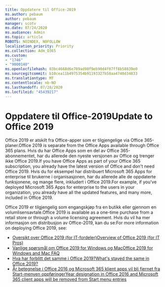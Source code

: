 ```yaml
---
title: Oppdatere til Office-2019
ms.author: pebaum
author: pebaum
manager: scotv
ms.date: 07/24/2020
ms.audience: Admin
ms.topic: article
ROBOTS: NOINDEX, NOFOLLOW
localization_priority: Priority
ms.collection: Adm_O365
ms.custom:
- "1746"
- "9000140"
ms.openlocfilehash: 03bc4668d6e789ad98f9eb90d4f07ff8b58839e0
ms.sourcegitcommit: b10cea11b4975354b91193327b58aa4740d34833
ms.translationtype: MT
ms.contentlocale: nb-NO
ms.lasthandoff: 07/28/2020
ms.locfileid: "45439217"
---
```

# <a name="update-to-office-2019"></a><span data-ttu-id="4f7e6-102">Oppdatere til Office-2019</span><span class="sxs-lookup"><span data-stu-id="4f7e6-102">Update to Office 2019</span></span>

<span data-ttu-id="4f7e6-103">Office 2019 er atskilt fra Office-apper som er tilgjengelige via Office 365-planer.</span><span class="sxs-lookup"><span data-stu-id="4f7e6-103">Office 2019 is separate from the Office Apps available through Office 365 plans.</span></span> <span data-ttu-id="4f7e6-104">Hvis du har Office Apps som en del av Office 365-abonnementet, har du allerede den nyeste versjonen av Office og trenger ikke Office 2019.</span><span class="sxs-lookup"><span data-stu-id="4f7e6-104">If you have Office Apps as part of your Office 365 subscription, you already have the latest version of Office and don't need Office 2019.</span></span> <span data-ttu-id="4f7e6-105">Hvis du for eksempel har distribuert Microsoft 365 Apps for enterprise til brukerne i organisasjonen, har du allerede alle de oppdaterte funksjonene, og mange flere, inkludert i Office 2019.</span><span class="sxs-lookup"><span data-stu-id="4f7e6-105">For example, if you've deployed Microsoft 365 Apps for enterprise to the users in your organization, you already have all the updated features, and many more, included in Office 2019.</span></span>

<span data-ttu-id="4f7e6-106">Office 2019 er tilgjengelig som engangskjøp fra en butikk eller gjennom en volumlisensavtale.</span><span class="sxs-lookup"><span data-stu-id="4f7e6-106">Office 2019 is available as a one-time purchase from a retail store or through a volume licensing agreement.</span></span> <span data-ttu-id="4f7e6-107">Hvis du vil ha mer informasjon om distribusjon av Office-2019, kan du se:</span><span class="sxs-lookup"><span data-stu-id="4f7e6-107">For more information on deploying Office 2019, see:</span></span>  

- [<span data-ttu-id="4f7e6-108">Oversikt over Office 2019 (for IT-fordeler)</span><span class="sxs-lookup"><span data-stu-id="4f7e6-108">Overview of Office 2019 (for IT Pros)</span></span>](https://docs.microsoft.com/deployoffice/office2019/overview)  
- [<span data-ttu-id="4f7e6-109">Vanlige spørsmål om Office 2019 for Windows og Mac</span><span class="sxs-lookup"><span data-stu-id="4f7e6-109">Office 2019 for Windows and Mac FAQ</span></span>](https://support.microsoft.com/help/4133312)  
- [<span data-ttu-id="4f7e6-110">Hva har forblitt det samme i Office 2019?</span><span class="sxs-lookup"><span data-stu-id="4f7e6-110">What's stayed the same in Office 2019?</span></span>](https://docs.microsoft.com/deployoffice/office2019/overview#whats-stayed-the-same-in-office-2019)  
- [<span data-ttu-id="4f7e6-111">År betegnelse i Office 2016 og Microsoft 365 klient apps vil bli fjernet fra Start-menyen oppføringer</span><span class="sxs-lookup"><span data-stu-id="4f7e6-111">Year designation in Office 2016 and Microsoft 365 client apps will be removed from Start menu entries</span></span>](https://support.office.com/article/8fe5e052-76d2-49de-af30-2e84ed3da907?wt.mc_id=Alchemy_ClientDIA)